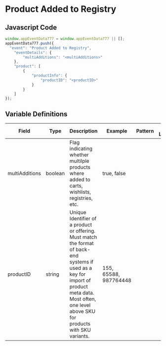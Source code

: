 # Product Added to Registry

### 

## Javascript Code
```js
window.appEventData777 = window.appEventData777 || [];
appEventData777.push({
  "event": "Product Added to Registry",
    "eventDetails": {
        "multiAdditions": "<multiAdditions>"
    },
    "product": [
        {
            "productInfo": {
                "productID": "<productID>"
            }
        }
    ]
});
```

## Variable Definitions

|Field|Type|Description|Example|Pattern|Min Length|Max Length|Minimum|Maximum|Multiple Of|
| --- | --- | --- | --- | --- | --- | --- | --- | --- | --- |
|multiAdditions|boolean|Flag indicating whether multilple products where added to carts, wishlists, registries, etc.|true, false|||||||
|productID|string|Unique Identifier of a product or offering.  Must match the format of back-end systems if used as a key for import of product meta data. Most often, one level above SKU for products with SKU variants. |155, 65588, 987764448|||||||

